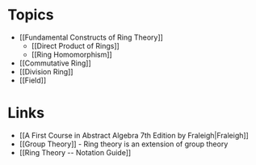# Topics
* [[Fundamental Constructs of Ring Theory]]
	* [[Direct Product of Rings]]
	* [[Ring Homomorphism]]
* [[Commutative Ring]]
* [[Division Ring]]
* [[Field]]

# Links
* [[A First Course in Abstract Algebra 7th Edition by Fraleigh|Fraleigh]]
* [[Group Theory]] - Ring theory is an extension of group theory
* [[Ring Theory -- Notation Guide]]